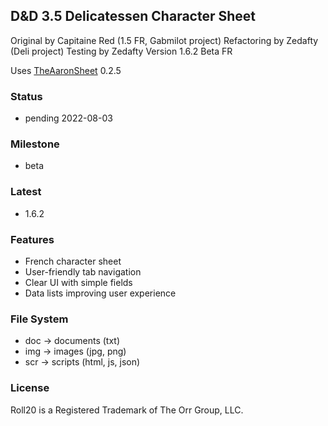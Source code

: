   ## D&D 3.5 Delicatessen Character Sheet

  Original by Capitaine Red (1.5 FR, Gabmilot project)
  Refactoring by Zedafty (Deli project)
  Testing by Zedafty
  Version 1.6.2 Beta FR

  Uses [TheAaronSheet](https://github.com/shdwjk/TheAaronSheet) 0.2.5

  ### Status

  * pending 2022-08-03

  ### Milestone

  * beta

  ### Latest

  * 1.6.2

  ### Features

  * French character sheet
  * User-friendly tab navigation
  * Clear UI with simple fields
  * Data lists improving user experience

  ### File System

  * doc -> documents (txt)
  * img -> images (jpg, png)
  * scr -> scripts (html, js, json)

  ### License

  Roll20 is a Registered Trademark of The Orr Group, LLC.
